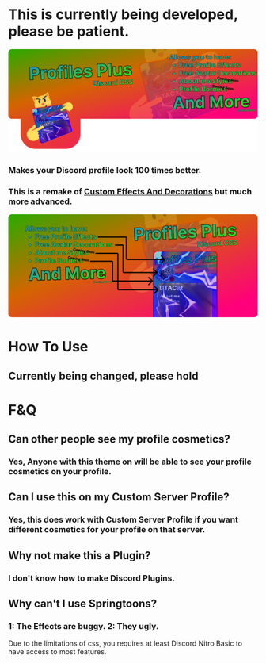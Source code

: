 # This is currently being developed, please be patient.

![PplusSoon2](https://raw.githubusercontent.com/DTACat/Discord-Profiles-Plus/main/Assets/PplusSoon2.png)

### Makes your Discord profile look 100 times better.

### This is a remake of [Custom Effects And Decorations](https://github.com/DTACat/Custom-Effects-And-Decorations-Discord-Theme) but much more advanced.

![PplusSoon3B](https://raw.githubusercontent.com/DTACat/Discord-Profiles-Plus/main/Assets/PplusSoon3B.png)

# How To Use

## Currently being changed, please hold

# F&Q

## Can other people see my profile cosmetics?

### Yes, Anyone with this theme on will be able to see your profile cosmetics on your profile.

## Can I use this on my Custom Server Profile?

### Yes, this does work with Custom Server Profile if you want different cosmetics for your profile on that server.

## Why not make this a Plugin?

### I don't know how to make Discord Plugins.

## Why can't I use Springtoons?

### 1: The Effects are buggy. 2: They ugly.




Due to the limitations of css, you requires at least Discord Nitro Basic to have access to most features.

